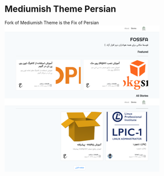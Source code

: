 # Mediumish Theme Persian
Fork of Mediumish Theme is the Fix of Persian 
![Screenshot](./SCS1.png)
![Screenshot](./SCS2.png)
